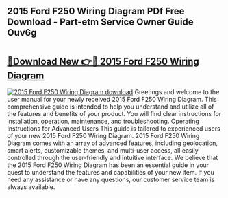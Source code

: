 ## 2015 Ford F250 Wiring Diagram PDf Free Download - Part-etm Service Owner Guide Ouv6g

# <h2><a href="http://dfsm5h.blite.top/?on=2015+Ford+F250+Wiring+Diagram">🔗Download New 👉🔴 2015 Ford F250 Wiring Diagram</a></h2>

[![2015 Ford F250 Wiring Diagram download](https://i.imgur.com/lujVjoI.png)](http://dfsm5h.blite.top/?on=2015+Ford+F250+Wiring+Diagram)
Greetings and welcome to the user manual for your newly received 2015 Ford F250 Wiring Diagram. This comprehensive guide is intended to help you understand and utilize all of the features and benefits of your product. You will find clear instructions for installation, operation, maintenance, and troubleshooting. Operating Instructions for Advanced Users This guide is tailored to experienced users of your new 2015 Ford F250 Wiring Diagram. 2015 Ford F250 Wiring Diagram comes with an array of advanced features, including geolocation, smart alerts, customizable themes, and multi-user access, all easily controlled through the user-friendly and intuitive interface. We believe that the 2015 Ford F250 Wiring Diagram has been an essential guide in your quest to understand the features and capabilities of your new item. If you need any assistance or have any questions, our customer service team is always available.
